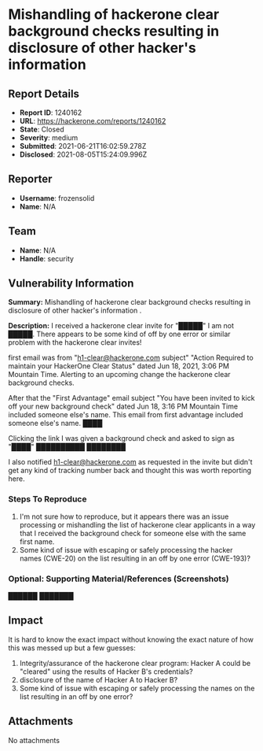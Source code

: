 # Mishandling of hackerone clear background checks resulting in disclosure of other hacker's information

## Report Details
- **Report ID**: 1240162
- **URL**: https://hackerone.com/reports/1240162
- **State**: Closed
- **Severity**: medium
- **Submitted**: 2021-06-21T16:02:59.278Z
- **Disclosed**: 2021-08-05T15:24:09.996Z

## Reporter
- **Username**: frozensolid
- **Name**: N/A

## Team
- **Name**: N/A
- **Handle**: security

## Vulnerability Information
**Summary:**
Mishandling of hackerone clear background checks resulting in disclosure of other hacker's information .

**Description:**
I received a hackerone clear invite for "█████" I am not █████. There appears to be some kind of off by one error or similar problem with the hackerone clear invites!

first email was from "h1-clear@hackerone.com subject" "Action Required to maintain your HackerOne Clear Status" dated Jun 18, 2021, 3:06 PM Mountain Time. Alerting to an upcoming change the hackerone clear background checks. 

After that the "First Advantage" email subject "You have been invited to kick off your new background check" dated Jun 18, 3:16 PM Mountain Time included someone else's name. This email from first advantage included someone else's name. 
████

Clicking the link I was given a background check and asked to sign as "████"
██████████
████████

I also notified h1-clear@hackerone.com as requested in the invite but didn't get any kind of tracking number back and thought this was worth reporting here. 

### Steps To Reproduce

1. I'm not sure how to reproduce, but it appears there was an issue processing or mishandling the list of hackerone clear applicants in a way that I received the background check for someone else with the same first name.
2. Some kind of issue with escaping or safely processing the hacker names (CWE-20) on the list resulting in an off by one error (CWE-193)? 

### Optional: Supporting Material/References (Screenshots)
██████
███████

## Impact

It is hard to know the exact impact without knowing the exact nature of how this was messed up but a few guesses: 
1. Integrity/assurance of the hackerone clear program:  Hacker A could be "cleared" using the results of Hacker B's credentials?
2. disclosure of the name of Hacker A to Hacker B?
3. Some kind of issue with escaping or safely processing the names on the list resulting in an off by one error?

## Attachments
No attachments

